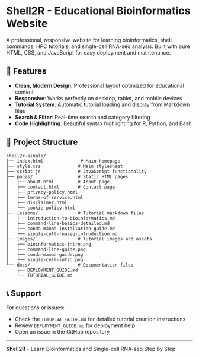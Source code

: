 # Shell2R - Educational Bioinformatics Website

A professional, responsive website for learning bioinformatics, shell commands, HPC tutorials, and single-cell RNA-seq analysis. Built with pure HTML, CSS, and JavaScript for easy deployment and maintenance.

## 🌟 Features

- **Clean, Modern Design**: Professional layout optimized for educational content
- **Responsive**: Works perfectly on desktop, tablet, and mobile devices
- **Tutorial System**: Automatic tutorial loading and display from Markdown files
- **Search & Filter**: Real-time search and category filtering
- **Code Highlighting**: Beautiful syntax highlighting for R, Python, and Bash

## 📁 Project Structure

```
shell2r-simple/
├── index.html              # Main homepage
├── style.css              # Main stylesheet
├── script.js              # JavaScript functionality
├── pages/                 # Static HTML pages
│   ├── about.html         # About page
│   ├── contact.html       # Contact page
│   ├── privacy-policy.html
│   ├── terms-of-service.html
│   ├── disclaimer.html
│   └── cookie-policy.html
├── lessons/               # Tutorial markdown files
│   ├── introduction-to-bioinformatics.md
│   ├── command-line-basics-detailed.md
│   ├── conda-mamba-installation-guide.md
│   └── single-cell-rnaseq-introduction.md
├── images/                # Tutorial images and assets
│   ├── bioinformatics-intro.png
│   ├── command-line-guide.png
│   ├── conda-mamba-guide.png
│   └── single-cell-intro.png
└── docs/                  # Documentation files
    ├── DEPLOYMENT_GUIDE.md
    └── TUTORIAL_GUIDE.md
```
## 📞 Support

For questions or issues:
- Check the `TUTORIAL_GUIDE.md` for detailed tutorial creation instructions
- Review `DEPLOYMENT_GUIDE.md` for deployment help
- Open an issue in the GitHub repository



---

**Shell2R** - Learn Bioinformatics and Single-cell RNA-seq Step by Step

